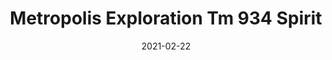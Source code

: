 ---
tags: 
  - "To Market"
  - "Rubber Flooring"
  - "Metropolis"
title: "Metropolis Exploration Tm 934 Spirit"
designer: "To Market"
image_primary: "img/EXPLORATION-Spirit-TM934.jpg"
href: "https://www.tomkt.com/atmosphere-metropolis-swatches"
description: "Straight%20Edge%20Tile%3A%2038%22%20x%2038%22%20Interlocking%20Tile%3A%2037%22%20x%2037%22"
category: "rubber-flooring-metropolis"
subtitle: ""
manufacturer: "ToMarket"
slug: "/manufacturers/tomarket/rubber-flooring-metropolis/to-market-metropolis-exploration-tm-934-spirit"
date: "2021-02-22"
---